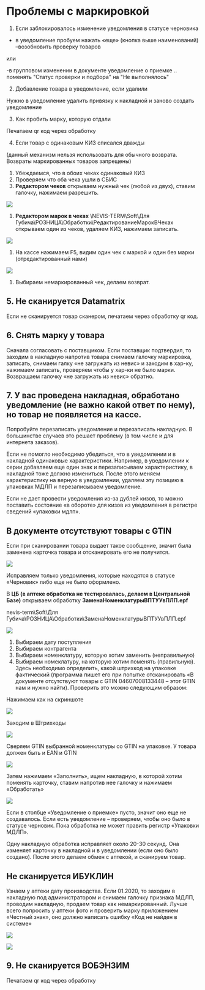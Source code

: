# Проблемы с маркировкой

1. Если заблокировалось изменение уведомления в статусе черновика

- в уведомление пробуем нажать «еще» \(кнопка выше наименований\) –возобновить проверку товаров

или

-в групповом изменении в документе уведомление о приемке .. поменять "Статус проверки и подбора" на "Не выполнялось"

2. Добавление товара в уведомление, если удалили

Нужно в уведомление удалить привязку к накладной и заново создать уведомление

3. Как пробить марку, которую отдали

Печатаем qr код через обработку

4. Если товар с одинаковым КИЗ списался дважды

\(данный механизм нельзя использовать для обычного возврата. Возвраты маркированных товаров запрещены\)

1. Убеждаемся, что в обоих чеках одинаковый КИЗ
2. Проверяем что оба чека ушли в СБИС
3. **Редактором чеков** открываем нужный чек \(любой из двух\), ставим галочку, нажимаем разрешить.

![](../.gitbook/assets/0%20%281%29.png)

1. **Редактором марок в чеках** \\NEVIS-TERM\Soft\Для Губича\РОЗНИЦА\Обработки\РедактированиеМарокВЧеках открываем один из чеков, удаляем КИЗ, нажимаем записать.

![](../.gitbook/assets/1.png)

1. На кассе нажимаем F5, видим один чек с маркой и один без марки \(отредактированный нами\)

![](../.gitbook/assets/2%20%281%29.png)

1. Выбираем немаркированный чек, делаем возврат.

## 5. Не сканируется Datamatrix

Если не сканируется товар сканером, печатаем через обработку qr код.

## 6. Снять марку у товара

Сначала согласовать с поставщиком. Если поставщик подтвердил, то заходим в накладную напротив товара снимаем галочку маркировка, записать, снимаем галку «не загружать из невис» и заходим в хар-ку, нажимаем записать, проверяем чтобы у хар-ки не было марки. Возвращаем галочку «не загружать из невис» обратно.

## 7. У вас проведена накладная, обработано уведомление \(не важно какой ответ по нему\), но товар не появляется на кассе.

Попробуйте перезаписать уведомление и перезаписать накладную. В большинстве случаев это решает проблему \(в том числе и для интернета заказов\).

Если не помогло необходимо убедиться, что в уведомлении и в накладной одинаковые характеристики. Например, в уведомлении к серии добавляем еще один знак и перезаписываем характеристику, в накладной тоже должно измениться. После этого меняем характеристику на верную в уведомлении, удаляем эту позицию в упаковках МДЛП и перезаписываем уведомление.

Если не дает провести уведомления из-за дублей кизов, то можно поставить состояние «в обороте» для кизов из уведомления в регистре сведений «упаковки мдлп».

## В документе отсутствуют товары с GTIN

Если при сканировании товара выдает такое сообщение, значит была заменена карточка товара и отсканировать его не получится.

![](../.gitbook/assets/3%20%281%29.png)

Исправляем только уведомления, которые находятся в статусе «Черновик» либо еще не было оформлено.

В **ЦБ \(в аптеке обработка не тестировалась, делаем в Центральной Базе\)** открываем обработку **ЗаменаНоменклатурыВПТУУвПЛП.epf**

nevis-term\Soft\Для Губича\РОЗНИЦА\Обработки\ЗаменаНоменклатурыВПТУУвПЛП.epf

![](../.gitbook/assets/4%20%281%29.png)

1. Выбираем дату поступления
2. Выбираем контрагента
3. Выбираем номенклатуру, которую хотим заменить \(неправильную\)
4. Выбираем номеклатуру, на которую хотим поменять \(правильную\). Здесь необходимо определить, какой штрихкод на упаковке фактический \(программа пишет его при попытке отсканировать «В документе отсутствуют товары с GTIN 04607008133448 – этот GTIN нам и нужно найти\). Проверить это можно следующим образом:

Нажимаем как на скриншоте

![](../.gitbook/assets/5%20%281%29.png)

Заходим в Штрихкоды

![](../.gitbook/assets/6%20%281%29.png)

Сверяем GTIN выбранной номенклатуры со GTIN на упаковке. У товара должен быть и EAN и GTIN

![](../.gitbook/assets/7%20%281%29.png)

Затем нажимаем «Заполнить», ищем накладную, в которой хотим поменять карточку, ставим напротив нее галочку и нажимаем «Обработать»

![](../.gitbook/assets/8%20%281%29.png)

Если в столбце «Уведомление о приемке» пусто, значит оно еще не создавалось. Если есть уведомление – проверяем, чтобы оно было в статусе черновик. Пока обработка не может править регистр «Упаковки МДЛП».

Одну накладную обработка исправляет около 20-30 секунд. Она изменяет карточку в накладной и в уведомлении \(если оно было создано\). После этого делаем обмен с аптекой, и сканируем товар.

## Не сканируется ИБУКЛИН

Узнаем у аптеки дату производства. Если 01.2020, то заходим в накладную под администратором и снимаем галочку признака МДЛП, проводим накладную, продаем товар как немаркированный. Лучше всего попросить у аптеки фото и проверить марку приложением «Честный знак», оно должно написать ошибку «Код не найден в системе»

![](../.gitbook/assets/9%20%281%29.png)

![](../.gitbook/assets/10.png)

## 9. Не сканируется ВОБЭНЗИМ

Печатаем qr код через обработку

